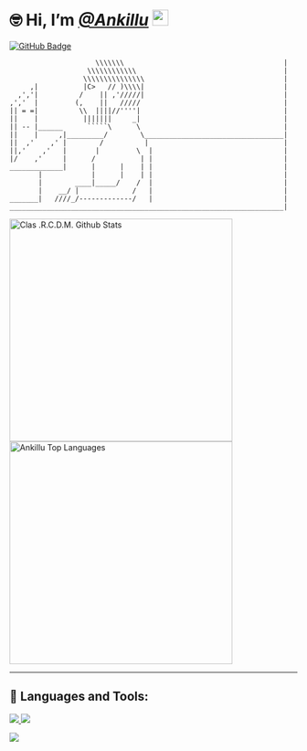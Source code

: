 # 🤓 Hi, I’m [_**@Ankillu**_](https://github.com/Ankillu) <img src="https://media.giphy.com/media/hvRJCLFzcasrR4ia7z/giphy.gif" width="28px">
<a href="https://github.com/Ankillu?tab=followers"><img src="https://img.shields.io/github/followers/Ankillu?label=Followers&style=social" alt="GitHub Badge"></a>

```
                     \\\\\\\                                       |
                   \\\\\\\\\\\\                                    |
                  \\\\\\\\\\\\\\\                                  |
     ,|           |C>   // )\\\\|                                  |
  ,','|          /    || ,'/////|                                  |
,','  |         (,    ||   /////                                   |
|| = =|          \\  ||||//''''|                                   |
||    |           |||||||     _|                                   |
|| -- |______      `````\      \                                   |
||    |     ,|_________/        \__________________________________| 
||  ,'    ,' |        /          |                                 |
||,'    ,'   |       |         \  |                                |
|/    ,'     |      /           | |                                |
_____________|      |      |    | |                                |
       |            |      |    | |                                |
       |        ____|_____/    /  |                                |
       |    __/ |             /   |                                |
_______|   ////_/-------------/   |                                |
___________________________________________________________________|
```

<main>
  <a href="https://github.com/Ankillu/github-readme-stats"><img alt="Clas .R.C.D.M. Github Stats" src="https://github-readme-stats.vercel.app/api?username=Ankillu&show_icons=true&count_private=true&theme=react&hide_border=true&bg_color=0D1117" width="390"/></a>
  <a href="https://github.com/Ankillu/github-readme-stats"><img alt="Ankillu Top Languages" src="https://github-readme-stats.vercel.app/api/top-langs/?username=Ankillu&langs_count=8&count_private=true&layout=compact&theme=react&hide_border=true&bg_color=0D1118" width="390"/></a>
</main><hr>

## 🚀 Languages and Tools:

<p align="left"> 
    <a href="https://www.w3.org/html/" target="_blank"> <img src="https://img.icons8.com/color/48/000000/html-5.png"/> </a> 
    <a href="https://www.w3schools.com/css/" target="_blank"> <img src="https://img.icons8.com/color/48/000000/css3.png"/> </a>
</p>
<p align="left"> 
    <a href="https://www.python.org" target="_blank"> <img src="https://img.icons8.com/color/48/000000/python.png"/> </a>
</p>

